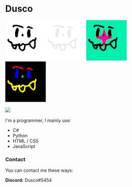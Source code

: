 <h1>Dusco</h1>

<img src="dusco.png" width="128" height="128"><img src="dusco_stackoverflow.png" width="128" height="128"><img src="dusco_youtube.png" width="128" height="128"><img src="dusco_github.png" width="128" height="128">

![](https://komarev.com/ghpvc/?username=Dusco&color=eb3102)

I'm a programmer, I mainly use:

 - C#
 - Python
 - HTML / CSS
 - JavaScript

<h3>Contact</h3>

You can contact me these ways:

**Discord:** Dusco#5454


